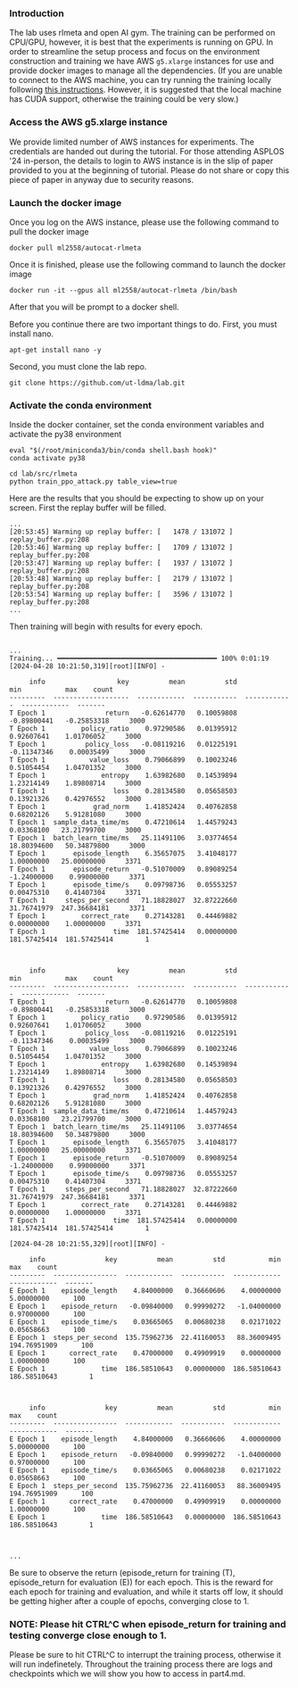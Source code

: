 ### Introduction

The lab uses rlmeta and open AI gym. The training can be performed on CPU/GPU, however, it is best that the experiments is running on GPU. 
In order to streamline the setup process and focus on the environment construction and training we have AWS ```g5.xlarge``` instances for use and 
provide docker images to manage all the dependencies. (If you are unable to connect to the AWS machine, you can try running the training locally following [this instructions](local_inst.md). However, it is suggested that the local machine has CUDA support, otherwise the training could be very slow.)

### Access the AWS g5.xlarge instance

We provide limited number of AWS instances for experiments.
The credentials are handed out during the tutorial. For those attending ASPLOS '24 in-person, the details to login to AWS instance is in the slip of paper provided to you at the beginning of tutorial. Please do not share or copy this piece of paper in anyway due to security reasons. 

### Launch the docker image

Once you log on the AWS instance, please use the following command to pull the docker image 

```
docker pull ml2558/autocat-rlmeta
```

Once it is finished, please use the following command to launch the docker image

```
docker run -it --gpus all ml2558/autocat-rlmeta /bin/bash 
```

After that you will be prompt to a docker shell.

Before you continue there are two important things to do. First, you must install nano.

```
apt-get install nano -y
```
Second, you must clone the lab repo. 

```
git clone https://github.com/ut-ldma/lab.git
```

### Activate the conda environment

Inside the docker container, set the conda environment variables and activate the py38 environment

```
eval "$(/root/miniconda3/bin/conda shell.bash hook)" 
conda activate py38
```

```
cd lab/src/rlmeta
python train_ppo_attack.py table_view=true
```
Here are the results that you should be expecting to show up on your screen. First the replay buffer will be filled. 

```
...
[20:53:45] Warming up replay buffer: [   1478 / 131072 ]                                         replay_buffer.py:208
[20:53:46] Warming up replay buffer: [   1709 / 131072 ]                                         replay_buffer.py:208
[20:53:47] Warming up replay buffer: [   1937 / 131072 ]                                         replay_buffer.py:208
[20:53:48] Warming up replay buffer: [   2179 / 131072 ]                                         replay_buffer.py:208
[20:53:54] Warming up replay buffer: [   3596 / 131072 ]                                         replay_buffer.py:208
...
```
Then training will begin with results for every epoch. 

```

...
Training... ━━━━━━━━━━━━━━━━━━━━━━━━━━━━━━━━━━━━━━━━ 100% 0:01:19
[2024-04-28 10:21:50,319][root][INFO] -

     info                  key          mean          std           min           max    count
---------  -------------------  ------------  -----------  ------------  ------------  -------
T Epoch 1               return   -0.62614770   0.10059808   -0.89800441   -0.25853318     3000
T Epoch 1         policy_ratio    0.97290586   0.01395912    0.92607641    1.01706052     3000
T Epoch 1          policy_loss   -0.08119216   0.01225191   -0.11347346    0.00035499     3000
T Epoch 1           value_loss    0.79066899   0.10023246    0.51054454    1.04701352     3000
T Epoch 1              entropy    1.63982680   0.14539894    1.23214149    1.89808714     3000
T Epoch 1                 loss    0.28134580   0.05658503    0.13921326    0.42976552     3000
T Epoch 1            grad_norm    1.41852424   0.40762858    0.68202126    5.91281080     3000
T Epoch 1  sample_data_time/ms    0.47210614   1.44579243    0.03368100   23.21799700     3000
T Epoch 1  batch_learn_time/ms   25.11491106   3.03774654   18.80394600   50.34879800     3000
T Epoch 1       episode_length    6.35657075   3.41048177    1.00000000   25.00000000     3371
T Epoch 1       episode_return   -0.51070009   0.89089254   -1.24000000    0.99000000     3371
T Epoch 1       episode_time/s    0.09798736   0.05553257    0.00475310    0.41407304     3371
T Epoch 1     steps_per_second   71.18828027  32.87222660   31.76741979  247.36684181     3371
T Epoch 1         correct_rate    0.27143281   0.44469882    0.00000000    1.00000000     3371
T Epoch 1                 time  181.57425414   0.00000000  181.57425414  181.57425414        1



     info                  key          mean          std           min           max    count
---------  -------------------  ------------  -----------  ------------  ------------  -------
T Epoch 1               return   -0.62614770   0.10059808   -0.89800441   -0.25853318     3000
T Epoch 1         policy_ratio    0.97290586   0.01395912    0.92607641    1.01706052     3000
T Epoch 1          policy_loss   -0.08119216   0.01225191   -0.11347346    0.00035499     3000
T Epoch 1           value_loss    0.79066899   0.10023246    0.51054454    1.04701352     3000
T Epoch 1              entropy    1.63982680   0.14539894    1.23214149    1.89808714     3000
T Epoch 1                 loss    0.28134580   0.05658503    0.13921326    0.42976552     3000
T Epoch 1            grad_norm    1.41852424   0.40762858    0.68202126    5.91281080     3000
T Epoch 1  sample_data_time/ms    0.47210614   1.44579243    0.03368100   23.21799700     3000
T Epoch 1  batch_learn_time/ms   25.11491106   3.03774654   18.80394600   50.34879800     3000
T Epoch 1       episode_length    6.35657075   3.41048177    1.00000000   25.00000000     3371
T Epoch 1       episode_return   -0.51070009   0.89089254   -1.24000000    0.99000000     3371
T Epoch 1       episode_time/s    0.09798736   0.05553257    0.00475310    0.41407304     3371
T Epoch 1     steps_per_second   71.18828027  32.87222660   31.76741979  247.36684181     3371
T Epoch 1         correct_rate    0.27143281   0.44469882    0.00000000    1.00000000     3371
T Epoch 1                 time  181.57425414   0.00000000  181.57425414  181.57425414        1

[2024-04-28 10:21:55,329][root][INFO] -

     info               key          mean          std           min           max    count
---------  ----------------  ------------  -----------  ------------  ------------  -------
E Epoch 1    episode_length    4.84000000   0.36660606    4.00000000    5.00000000      100
E Epoch 1    episode_return   -0.09840000   0.99990272   -1.04000000    0.97000000      100
E Epoch 1    episode_time/s    0.03665065   0.00680238    0.02171022    0.05658663      100
E Epoch 1  steps_per_second  135.75962736  22.41160053   88.36009495  194.76951909      100
E Epoch 1      correct_rate    0.47000000   0.49909919    0.00000000    1.00000000      100
E Epoch 1              time  186.58510643   0.00000000  186.58510643  186.58510643        1



     info               key          mean          std           min           max    count
---------  ----------------  ------------  -----------  ------------  ------------  -------
E Epoch 1    episode_length    4.84000000   0.36660606    4.00000000    5.00000000      100
E Epoch 1    episode_return   -0.09840000   0.99990272   -1.04000000    0.97000000      100
E Epoch 1    episode_time/s    0.03665065   0.00680238    0.02171022    0.05658663      100
E Epoch 1  steps_per_second  135.75962736  22.41160053   88.36009495  194.76951909      100
E Epoch 1      correct_rate    0.47000000   0.49909919    0.00000000    1.00000000      100
E Epoch 1              time  186.58510643   0.00000000  186.58510643  186.58510643        1



...
```


Be sure to observe the return (episode_return for training (T), episode_return for evaluation (E)) for each epoch. This is the reward for each epoch for training and evaluation, and while it starts off low, it should be getting higher after a couple of epochs, converging close to 1. 

### NOTE: Please hit CTRL^C when episode_return for training and testing converge close enough to 1. 

Please be sure to hit CTRL^C to interrupt the training process, otherwise it will run indefinetely. Throughout the training process there are logs and checkpoints which we will show you how to access in part4.md. 
